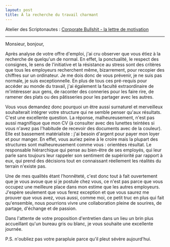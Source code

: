 ```yaml
---
layout: post
title: À la recherche du travail charmant
---
```


Atelier des Scriptonautes : [Corporate Bullshit - la lettre de motivation](https://www.scriptonautes.net/index.php/ateliers-passes/corporate-bullshit-sujet-5-lettre-de-motivation)

___

Monsieur, bonjour,

Après analyse de votre offre d'emploi, j'ai cru observer que vous étiez à la recherche de quelqu'un de normal. En effet, la ponctualité, le respect des consignes, le sens de l'initiative et la résistance au stress sont des critères que tous les employeurs recherchent même, bizarrement, pour recopier des chiffres sur un ordinateur. Je me dois donc de vous prévenir, je ne suis pas normale, je suis exceptionnelle. En plus de tous ces pré-requis pour accéder au monde du travail, j'ai également la faculté extraordinaire de m'intéresser aux gens, de raconter des conneries pour les faire rire, de ramener des plats ou des pâtisseries pour les partager avec les autres.

Vous vous demandez donc pourquoi un être aussi surnaturel et merveilleux souhaiterait intégrer votre structure qui ne semble penser qu'aux résultats. C'est une excellente question. La réponse, malheureusement, n'est pas aussi magnifique que mon CV (à consulter avec des lunettes teintées si vous n'avez pas l'habitude de recevoir des documents avec de la couleur). Elle est bassement matérialiste : j'ai besoin d'argent pour payer mon loyer et pour manger. En effet, vous auriez peine à le croire mais la plupart des structures sont malheureusement comme vous : orientées résultat. Le responsable hiérarchique qui pense au bien-être de ses employés, qui leur parle sans toujours leur rappeler son sentiment de supériorité par rapport à eux, qui prend des décisions tout en connaissant réellement les réalités du terrain n'existe pas.

Une de mes qualités étant l’honnêteté, c'est donc tout à fait ouvertement que je vous avoue que si je postule chez vous, ce n'est pas parce que vous occupez une meilleure place dans mon estime que les autres employeurs. J'espère seulement que vous ferez exception et que vous saurez me prouver que vous avez, vous aussi, comme moi, ce petit truc en plus qui fait qu'ensemble, nous pourrions vivre une collaboration pleine de sourires, de partage, d'échange et de passion.

Dans l'attente de votre proposition d'entretien dans un lieu un brin plus accueillant qu'un bureau gris ou blanc, je vous souhaite une excellente journée.

P.S. n'oubliez pas votre parapluie parce qu'il pleut sévère aujourd'hui.


